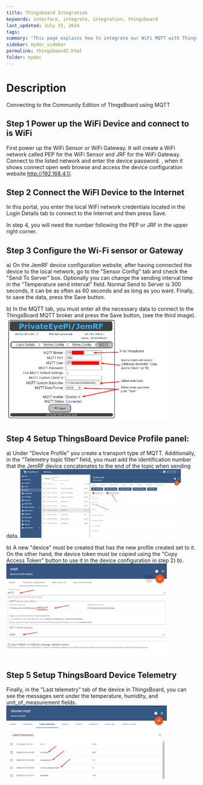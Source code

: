 ```yaml
---
title: Thingsboard Integration
keywords: interface, integrate, integration, thingsboard
last_updated: July 15, 2024
tags:
summary: "This page explains how to integrate our WiFi MQTT with Thingsboard."
sidebar: mydoc_sidebar
permalink: thingsboard2.html
folder: mydoc
---
```

# Description
Connecting to the Community Edition of ThngsBoard using MQTT

## Step 1 Power up the WiFi Device and connect to is WiFi
First power up the WiFi Sensor or WiFi Gateway. It will create a WiFi network called PEP<number> for the WiFi Sensor and JRF<number> for the WiFi Gateway. Connect to the listed network and enter the device password. , when it shows connect open web browse and access the device configuration website http://192.168.4.1/.

## Step 2 Connect the WiFI Device to the Internet
In this portal, you enter the local WiFi network credentials located in the Login Details tab to connect to the Internet and then press Save.


In step 4, you will need the number following the PEP or JRF in the upper right corner.

## Step 3 Configure the Wi-Fi sensor or Gateway
 a) On the JemRF device configuration website, after having connected the device to the local network, go to the "Sensor Config" tab and check the "Send To Server" box. Optionally you can change the sending interval time in the "Temperature send interval" field. Normal Send to Server is 300 seconds, it can be as often as 60 seconds and as long as you want.  Finally, to save the data, press the Save button.


b) In the MQTT tab, you must enter all the necessary data to connect to the ThingsBoard MQTT broker and press the Save button, (see the third image).
<img src="images/jemrf_tb_3.png" width="425"/>

 ## Step 4 Setup ThingsBoard Device Profile panel:
a) Under "Device Profile" you create a transport type of MQTT. Additionally, in the "Telemetry topic filter" field, you must add the identification number that the JemRF device concatenates to the end of the topic when sending data.  <img src="images/jemrf_tb_2.png" width="425"/>

b) A new "device" must be created that has the new profile created set to it. On the other hand, the device token must be copied using the "Copy Access Token" button to use it in the device configuration in step 2) b).
<img src="images/jemrf_tb_1.png" width="425"/>

## Step 5 Setup ThingsBoard Device Telemetry
 Finally, in the "Last telemetry" tab of the device in ThingsBoard, you can see the messages sent under the temperature, humidity, and unit_of_measurement fields.
<img src="images/jemrf_tb_4.png" width="425"/>
